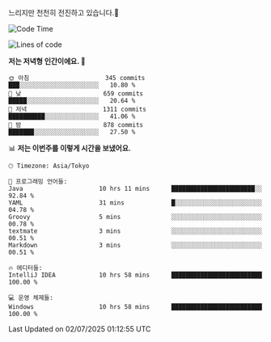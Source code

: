 느리지만 천천히 전진하고 있습니다.🐢

<!--START_SECTION:waka-->
![Code Time](http://img.shields.io/badge/Code%20Time-1%2C627%20hrs%2014%20mins-blue)

![Lines of code](https://img.shields.io/badge/%EC%A0%80%EB%8A%94%20%EC%97%AC%ED%83%9C%EA%B9%8C%EC%A7%80%20-923.3%20thousand%20%EC%A4%84%EC%9D%98%20%EC%BD%94%EB%93%9C%EB%A5%BC%20%EC%9E%91%EC%84%B1%ED%96%88%EC%96%B4%EC%9A%94.-blue)

**저는 저녁형 인간이에요. 🦉** 

```text
🌞 아침                     345 commits         ███░░░░░░░░░░░░░░░░░░░░░░   10.80 % 
🌆 낮　                     659 commits         █████░░░░░░░░░░░░░░░░░░░░   20.64 % 
🌃 저녁                     1311 commits        ██████████░░░░░░░░░░░░░░░   41.06 % 
🌙 밤　                     878 commits         ███████░░░░░░░░░░░░░░░░░░   27.50 % 
```


📊 **저는 이번주를 이렇게 시간을 보냈어요.** 

```text
🕑︎ Timezone: Asia/Tokyo

💬 프로그래밍 언어들: 
Java                     10 hrs 11 mins      ███████████████████████░░   92.84 % 
YAML                     31 mins             █░░░░░░░░░░░░░░░░░░░░░░░░   04.78 % 
Groovy                   5 mins              ░░░░░░░░░░░░░░░░░░░░░░░░░   00.78 % 
textmate                 3 mins              ░░░░░░░░░░░░░░░░░░░░░░░░░   00.51 % 
Markdown                 3 mins              ░░░░░░░░░░░░░░░░░░░░░░░░░   00.51 % 

🔥 에디터들: 
IntelliJ IDEA            10 hrs 58 mins      █████████████████████████   100.00 % 

💻 운영 체제들: 
Windows                  10 hrs 58 mins      █████████████████████████   100.00 % 
```


 Last Updated on 02/07/2025 01:12:55 UTC
<!--END_SECTION:waka-->

